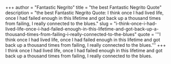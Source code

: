 +++
author = "Fantastic Negrito"
title = "the best Fantastic Negrito Quote"
description = "the best Fantastic Negrito Quote: I think once I had lived life, once I had failed enough in this lifetime and got back up a thousand times from failing, I really connected to the blues."
slug = "i-think-once-i-had-lived-life-once-i-had-failed-enough-in-this-lifetime-and-got-back-up-a-thousand-times-from-failing-i-really-connected-to-the-blues"
quote = '''I think once I had lived life, once I had failed enough in this lifetime and got back up a thousand times from failing, I really connected to the blues.'''
+++
I think once I had lived life, once I had failed enough in this lifetime and got back up a thousand times from failing, I really connected to the blues.
